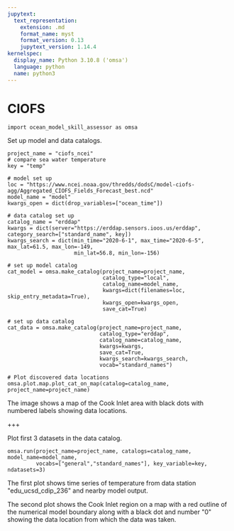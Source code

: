 ```yaml
---
jupytext:
  text_representation:
    extension: .md
    format_name: myst
    format_version: 0.13
    jupytext_version: 1.14.4
kernelspec:
  display_name: Python 3.10.8 ('omsa')
  language: python
  name: python3
---
```


# CIOFS

```{code-cell} ipython3
import ocean_model_skill_assessor as omsa
```

Set up model and data catalogs.

```{code-cell} ipython3
project_name = "ciofs_ncei"
# compare sea water temperature
key = "temp"

# model set up
loc = "https://www.ncei.noaa.gov/thredds/dodsC/model-ciofs-agg/Aggregated_CIOFS_Fields_Forecast_best.ncd"
model_name = "model"
kwargs_open = dict(drop_variables=["ocean_time"])

# data catalog set up
catalog_name = "erddap"
kwargs = dict(server="https://erddap.sensors.ioos.us/erddap", category_search=["standard_name", key])
kwargs_search = dict(min_time="2020-6-1", max_time="2020-6-5", max_lat=61.5, max_lon=-149,
                     min_lat=56.8, min_lon=-156)
```

```{code-cell} ipython3
# set up model catalog
cat_model = omsa.make_catalog(project_name=project_name,
                              catalog_type="local",
                              catalog_name=model_name,
                              kwargs=dict(filenames=loc, skip_entry_metadata=True),
                              kwargs_open=kwargs_open,
                              save_cat=True)
```

```{code-cell} ipython3
# set up data catalog
cat_data = omsa.make_catalog(project_name=project_name,
                             catalog_type="erddap",
                             catalog_name=catalog_name,
                             kwargs=kwargs,
                             save_cat=True,
                             kwargs_search=kwargs_search,
                             vocab="standard_names")
```

```{code-cell} ipython3
# Plot discovered data locations
omsa.plot.map.plot_cat_on_map(catalog=catalog_name, project_name=project_name)
```

The image shows a map of the Cook Inlet area with black dots with numbered labels showing data locations.

+++

Plot first 3 datasets in the data catalog.

```{code-cell} ipython3
omsa.run(project_name=project_name, catalogs=catalog_name, model_name=model_name,
         vocabs=["general","standard_names"], key_variable=key, ndatasets=3)
```

The first plot shows time series of temperature from data station "edu_ucsd_cdip_236" and nearby model output.

The second plot shows the Cook Inlet region on a map with a red outline of the numerical model boundary along with a black dot and number "0" showing the data location from which the data was taken.

```{code-cell} ipython3

```
